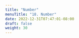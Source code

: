 ```yaml
---
title: "Number"
menuTitle: "18. Number"
date: 2022-12-31T07:47:01-08:00
draft: false
weight: 30
---
```



